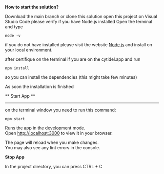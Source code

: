 **How to start the solution?**

Download the main branch or clone this solution
open this project on Visual Studio Code
please verify if you have Node.js installed
Open the terminal and type

```
node -v
```

if you do not have installed please visit the website [Node.js](https://nodejs.org/en) and install on your local environment.

after certifique on the terminal if you are on the cytidel.app and run

```
npm install
```

so you can install the dependencies (this might take few minutes)

As soon the installation is finished

** Start App **

---

on the terminal window you need to run this command:

```
npm start
```

Runs the app in the development mode.\
Open [http://localhost:3000](http://localhost:3000) to view it in your browser.

The page will reload when you make changes.\
You may also see any lint errors in the console.

**Stop App**

In the project directory, you can press CTRL + C
